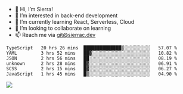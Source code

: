 - 👋 Hi, I’m Sierra!
- 👀 I’m interested in back-end development
- 🌱 I’m currently learning React, Serverless, Cloud
- 💞️ I’m looking to collaborate on learning
- 📫 Reach me via git@sierrac.dev

<!--START_SECTION:waka-->

```text
TypeScript   20 hrs 26 mins  ██████████████▒░░░░░░░░░░   57.07 %
YAML         3 hrs 52 mins   ██▓░░░░░░░░░░░░░░░░░░░░░░   10.82 %
JSON         2 hrs 56 mins   ██░░░░░░░░░░░░░░░░░░░░░░░   08.19 %
unknown      2 hrs 28 mins   █▓░░░░░░░░░░░░░░░░░░░░░░░   06.91 %
SCSS         2 hrs 15 mins   █▓░░░░░░░░░░░░░░░░░░░░░░░   06.27 %
JavaScript   1 hrs 45 mins   █▒░░░░░░░░░░░░░░░░░░░░░░░   04.90 %
```

<!--END_SECTION:waka-->


![](https://hit.yhype.me/github/profile?user_id=7351311)
